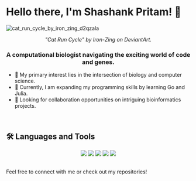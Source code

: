 # Hello there, I'm Shashank Pritam! 👋

![cat_run_cycle_by_iron_zing_d2qzala](https://github.com/shashankpritam/shashankpritam/assets/15816591/e95fc862-72ff-4620-bae3-3950f52e9f85)

<div align="center">
  <em> "Cat Run Cycle" by Iron-Zing on DeviantArt. </em>
</div>

<div align="center">
  <h3> A computational biologist navigating the exciting world of code and genes. </h3>
</div>

- 👀 My primary interest lies in the intersection of biology and computer science. 
- 🌱 Currently, I am expanding my programming skills by learning Go and Julia.
- 💞️ Looking for collaboration opportunities on intriguing bioinformatics projects.

<br/>

## 🛠️ Languages and Tools 

<div align="center">
  <img src="https://img.shields.io/badge/Python-3776AB?style=for-the-badge&logo=python&logoColor=white">
  <img src="https://img.shields.io/badge/R-276DC3?style=for-the-badge&logo=r&logoColor=white">
  <img src="https://img.shields.io/badge/MySQL-4479A1?style=for-the-badge&logo=mysql&logoColor=white">
  <img src="https://img.shields.io/badge/Go-00ADD8?style=for-the-badge&logo=go&logoColor=white">
  <img src="https://img.shields.io/badge/Julia-9558B2?style=for-the-badge&logo=julia&logoColor=white">
</div>

<br/>

Feel free to connect with me or check out my repositories!

<!---
shashankpritam/shashankpritam is a ✨ special ✨ repository because its `README.md` (this file) appears on your GitHub profile.
You can click the Preview link to take a look at your changes.
--->
